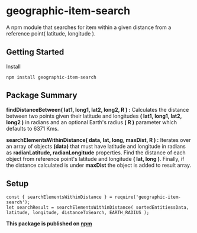 # geographic-item-search
A npm module that searches for item within a given distance from a reference point( latitude, longitude ).

## Getting Started

Install
```
npm install geographic-item-search
```

## Package Summary

**findDistanceBetween( lat1, long1, lat2, long2, R ) :** Calculates the distance between two points given their latitude and longitudes **( lat1, long1, lat2, long2 )** in radians and an optional Earth's radius **( R )** parameter which defaults to 6371 Kms.


**searchElementsWithinDistance( data, lat, long, maxDist, R ) :** Iterates over an array of objects **(data)** that must have
latitude and longitude in radians as **radianLatitude, radianLongitude** properties. Find the distance of each object from reference point's latitude and longitude **( lat, long )**. Finally, if the distance calculated is under **maxDist** the object
is added to result array.

## Setup

```
const { searchElementsWithinDistance } = require('geographic-item-search');
let searchResult = searchElementsWithinDistance( sortedEntitiessData, latitude, longitude, distanceToSearch, EARTH_RADIUS );
```



**This package is published on [npm](https://www.npmjs.com/package/geographic-item-search)**
